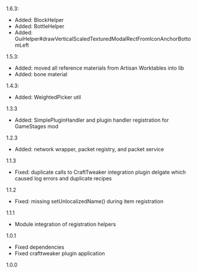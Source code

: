 1.6.3:
* Added: BlockHelper
* Added: BottleHelper
* Added: GuiHelper#drawVerticalScaledTexturedModalRectFromIconAnchorBottomLeft

1.5.3:
* Added: moved all reference materials from Artisan Worktables into lib
* Added: bone material

1.4.3:
* Added: WeightedPicker util

1.3.3
* Added: SimplePluginHandler and plugin handler registration for GameStages mod

1.2.3
* Added: network wrapper, packet registry, and packet service

1.1.3
* Fixed: duplicate calls to CraftTweaker integration plugin delgate which caused log errors and duplicate recipes

1.1.2
* Fixed: missing setUnlocalizedName() during item registration

1.1.1
* Module integration of registration helpers

1.0.1
* Fixed dependencies
* Fixed crafttweaker plugin application

1.0.0